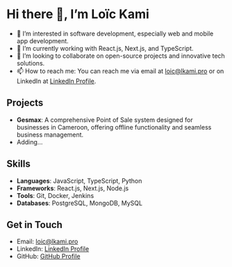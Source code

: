 # Hi there 👋, I’m Loïc Kami
- 👀 I’m interested in software development, especially web and mobile app development.
- 🌱 I’m currently working with React.js, Next.js, and TypeScript.
- 💞️ I’m looking to collaborate on open-source projects and innovative tech solutions.
- 📫 How to reach me: You can reach me via email at loic@lkami.pro or on LinkedIn at [LinkedIn Profile](https://www.linkedin.com/in/kamiloic).

## Projects
- **Gesmax**: A comprehensive Point of Sale system designed for businesses in Cameroon, offering offline functionality and seamless business management.
- Adding...


## Skills
- **Languages**: JavaScript, TypeScript, Python
- **Frameworks**: React.js, Next.js, Node.js
- **Tools**: Git, Docker, Jenkins
- **Databases**: PostgreSQL, MongoDB, MySQL

## Get in Touch
- Email: loic@lkami.pro
- LinkedIn: [LinkedIn Profile](https://www.linkedin.com/in/kamiloic)
- GitHub: [GitHub Profile](https://github.com/kamiloic)



<!---
kamiloic/kamiloic is a ✨ special ✨ repository because its `README.md` (this file) appears on your GitHub profile.
You can click the Preview link to take a look at your changes.
--->
